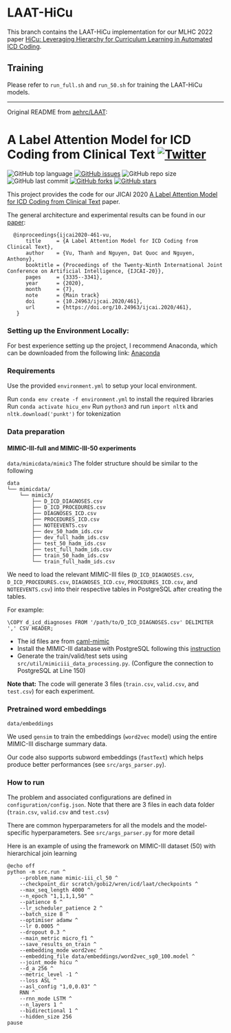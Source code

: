 # LAAT-HiCu
This branch contains the LAAT-HiCu implementation for our MLHC 2022 paper [HiCu: Leveraging Hierarchy for Curriculum Learning in Automated ICD Coding](https://arxiv.org/abs/2208.02301).

Training
----
Please refer to `run_full.sh` and `run_50.sh` for training the LAAT-HiCu models.

----
Original README from [aehrc/LAAT](https://github.com/aehrc/LAAT):
# A Label Attention Model for ICD Coding from Clinical Text <a href="https://twitter.com/intent/tweet?text=LAAT%20%28A%20Label%20Attention%20Model%20for%20ICD%20Coding%20from%20Clinical%20Text%29%20Code:&url=https%3A%2F%2Fgithub.com%2Faehrc%2FLAAT"><img alt="Twitter" src="https://img.shields.io/twitter/url?style=social&url=https%3A%2F%2Ftwitter.com%2F"></a>  
  
<img alt="GitHub top language" src="https://img.shields.io/github/languages/top/aehrc/LAAT"> <a href="https://github.com/aehrc/LAAT/issues"><img alt="GitHub issues" src="https://img.shields.io/github/issues/aehrc/LAAT"></a> <img alt="GitHub repo size" src="https://img.shields.io/github/repo-size/aehrc/LAAT"> <img alt="GitHub last commit" src="https://img.shields.io/github/last-commit/aehrc/LAAT"> <a href="https://github.com/aehrc/LAAT/network"><img alt="GitHub forks" src="https://img.shields.io/github/forks/aehrc/LAAT"></a> <a href="https://github.com/aehrc/LAAT/stargazers"><img alt="GitHub stars" src="https://img.shields.io/github/stars/aehrc/LAAT"></a>    

This project provides the code for our JICAI 2020 [A Label Attention Model for ICD Coding from Clinical Text](https://arxiv.org/abs/2007.06351) paper.

The general architecture and experimental results can be found in our [paper](https://arxiv.org/abs/2007.06351):

```
  @inproceedings{ijcai2020-461-vu,
      title     = {A Label Attention Model for ICD Coding from Clinical Text},
      author    = {Vu, Thanh and Nguyen, Dat Quoc and Nguyen, Anthony},
      booktitle = {Proceedings of the Twenty-Ninth International Joint Conference on Artificial Intelligence, {IJCAI-20}},             
      pages     = {3335--3341},
      year      = {2020},
      month     = {7},
      note      = {Main track}
      doi       = {10.24963/ijcai.2020/461},
      url       = {https://doi.org/10.24963/ijcai.2020/461},
   }
```

### Setting up the Environment Locally:

For best experience setting up the project, I recommend Anaconda, which can be downloaded from the following link: [Anaconda](https://www.anaconda.com/
)

### Requirements

Use the provided `environment.yml` to setup your local environment.

Run `conda env create -f environment.yml` to install the required libraries
Run `conda activate hicu_env`
Run `python3` and run `import nltk` and `nltk.download('punkt')` for tokenization 

### Data preparation

#### MIMIC-III-full and MIMIC-III-50 experiments
`data/mimicdata/mimic3`
The folder structure should be similar to the following

```
data
└── mimicdata/
    └── mimic3/
        ├── D_ICD_DIAGNOSES.csv
        ├── D_ICD_PROCEDURES.csv
        ├── DIAGNOSES_ICD.csv
        ├── PROCEDURES_ICD.csv
        ├── NOTEEVENTS.csv
        ├── dev_50_hadm_ids.csv
        ├── dev_full_hadm_ids.csv
        ├── test_50_hadm_ids.csv
        ├── test_full_hadm_ids.csv
        ├── train_50_hadm_ids.csv
        └── train_full_hadm_ids.csv
```

We need to load the relevant MIMIC-III files (`D_ICD_DIAGNOSES.csv`, `D_ICD_PROCEDURES.csv`, `DIAGNOSES_ICD.csv`, `PROCEDURES_ICD.csv`, and `NOTEEVENTS.csv`) into their respective tables in PostgreSQL after creating the tables.

For example:

`\COPY d_icd_diagnoses FROM '/path/to/D_ICD_DIAGNOSES.csv' DELIMITER ',' CSV HEADER;`

- The id files are from [caml-mimic](https://github.com/jamesmullenbach/caml-mimic)
- Install the MIMIC-III database with PostgreSQL following this [instruction](https://mimic.physionet.org/tutorials/install-mimic-locally-ubuntu/)
- Generate the train/valid/test sets using `src/util/mimiciii_data_processing.py`. (Configure the connection to PostgreSQL at Line 150)

**Note that:** The code will generate 3 files (`train.csv`, `valid.csv`, and `test.csv`) for each experiment.

### Pretrained word embeddings 
`data/embeddings`

We used `gensim` to train the embeddings (`word2vec` model) using the entire MIMIC-III discharge summary data. 

Our code also supports subword embeddings (`fastText`) which helps produce better performances (see `src/args_parser.py`).

### How to run

The problem and associated configurations are defined in `configuration/config.json`. Note that there are 3 files in each data folder (`train.csv`, `valid.csv` and `test.csv`)

There are common hyperparameters for all the models and the model-specific hyperparameters. See `src/args_parser.py` for more detail

Here is an example of using the framework on MIMIC-III dataset (50) with hierarchical join learning

```
@echo off
python -m src.run ^
    --problem_name mimic-iii_cl_50 ^
    --checkpoint_dir scratch/gobi2/wren/icd/laat/checkpoints ^
    --max_seq_length 4000 ^
    --n_epoch "1,1,1,1,50" ^
    --patience 6 ^
    --lr_scheduler_patience 2 ^
    --batch_size 8 ^
    --optimiser adamw ^
    --lr 0.0005 ^
    --dropout 0.3 ^
    --main_metric micro_f1 ^
    --save_results_on_train ^
    --embedding_mode word2vec ^
    --embedding_file data/embeddings/word2vec_sg0_100.model ^
    --joint_mode hicu ^
    --d_a 256 ^
    --metric_level -1 ^
    --loss ASL ^
    --asl_config "1,0,0.03" ^
    RNN ^
    --rnn_mode LSTM ^
    --n_layers 1 ^
    --bidirectional 1 ^
    --hidden_size 256
pause
```

